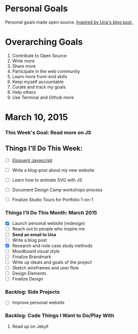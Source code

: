 Personal Goals
==============

Personal goals made open source.
[Inspired by Una's blog post.](http://una.github.io/personal-goals-guide/)

# Overarching Goals
1. Contribute to Open Source
2. Write more
3. Share more
4. Participate in the web community
5. Learn more front-end skills
6. Keep myself accountable
7. Curate and track my goals
8. Help others
9. Use Terminal and Github more

# March 10, 2015

### This Week's Goal: Read more on JS

## Things I'll Do This Week:
- [ ] [Eloquent Javascript](http://eloquentjavascript.net/)
- [ ] Write a blog-post about my new website
- [ ] Learn how to animate SVG with JS
- [ ] Document Design Camp workshops process
- [ ] Finalize Studio Tours for Portfolio 1-on-1


### Things I'll Do This Month: March 2015
- [x] Launch personal website (redesign)
- [ ] Reach out to people who inspire me
- [ ] **Send an email to Una**
- [ ] Write a blog post
- [x] Research and note case study methods
- [ ] Moodboard visual style
- [ ] Finalize Brandmark
- [ ] Write up ideals and goals of the project
- [ ] Sketch wireframes and user flow
- [ ] Design Elements
- [ ] Finalize Design

### Backlog: Side Projects
- [ ] Improve personal website

### Backlog: Code Things I Want to Do/Play With
1. Read up on Jekyll
